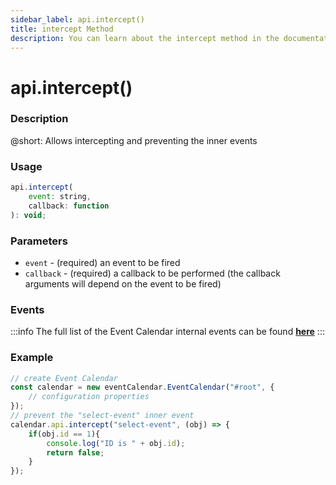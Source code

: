 ```yaml
---
sidebar_label: api.intercept()
title: intercept Method
description: You can learn about the intercept method in the documentation of the DHTMLX JavaScript Event Calendar library. Browse developer guides and API reference, try out code examples and live demos, and download a free 30-day evaluation version of DHTMLX Event Calendar.
---
```


# api.intercept()

### Description

@short: Allows intercepting and preventing the inner events

### Usage

~~~jsx {}
api.intercept(
	event: string,
	callback: function
): void;
~~~

### Parameters

- `event` - (required) an event to be fired 
- `callback` - (required) a callback to be performed (the callback arguments will depend on the event to be fired)

### Events

:::info
The full list of the Event Calendar internal events can be found [**here**](api/overview/events_overview.md)
:::

### Example

~~~jsx {6-11}
// create Event Calendar
const calendar = new eventCalendar.EventCalendar("#root", {
	// configuration properties
});
// prevent the "select-event" inner event
calendar.api.intercept("select-event", (obj) => {
	if(obj.id == 1){
		console.log("ID is " + obj.id);
		return false;
	}
});
~~~
